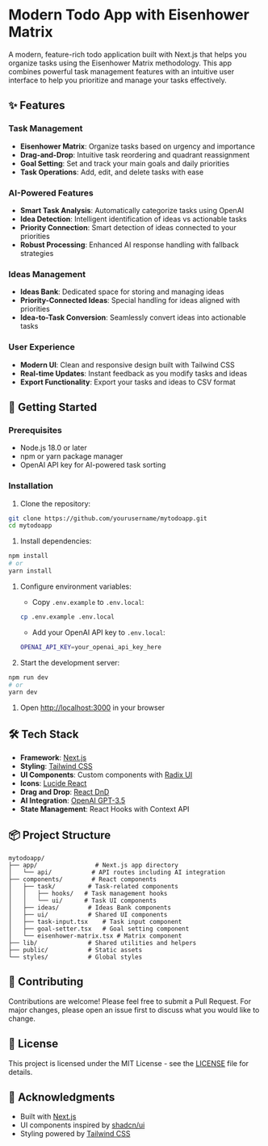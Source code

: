 # Modern Todo App with Eisenhower Matrix

A modern, feature-rich todo application built with Next.js that helps you organize tasks using the Eisenhower Matrix methodology. This app combines powerful task management features with an intuitive user interface to help you prioritize and manage your tasks effectively.

## ✨ Features

### Task Management

- **Eisenhower Matrix**: Organize tasks based on urgency and importance
- **Drag-and-Drop**: Intuitive task reordering and quadrant reassignment
- **Goal Setting**: Set and track your main goals and daily priorities
- **Task Operations**: Add, edit, and delete tasks with ease

### AI-Powered Features

- **Smart Task Analysis**: Automatically categorize tasks using OpenAI
- **Idea Detection**: Intelligent identification of ideas vs actionable tasks
- **Priority Connection**: Smart detection of ideas connected to your priorities
- **Robust Processing**: Enhanced AI response handling with fallback strategies

### Ideas Management

- **Ideas Bank**: Dedicated space for storing and managing ideas
- **Priority-Connected Ideas**: Special handling for ideas aligned with priorities
- **Idea-to-Task Conversion**: Seamlessly convert ideas into actionable tasks

### User Experience

- **Modern UI**: Clean and responsive design built with Tailwind CSS
- **Real-time Updates**: Instant feedback as you modify tasks and ideas
- **Export Functionality**: Export your tasks and ideas to CSV format

## 🚀 Getting Started

### Prerequisites

- Node.js 18.0 or later
- npm or yarn package manager
- OpenAI API key for AI-powered task sorting

### Installation

1. Clone the repository:

```bash
git clone https://github.com/yourusername/mytodoapp.git
cd mytodoapp
```

1. Install dependencies:

```bash
npm install
# or
yarn install
```

1. Configure environment variables:

   - Copy `.env.example` to `.env.local`:

   ```bash
   cp .env.example .env.local
   ```

   - Add your OpenAI API key to `.env.local`:

   ```bash
   OPENAI_API_KEY=your_openai_api_key_here
   ```

1. Start the development server:

```bash
npm run dev
# or
yarn dev
```

1. Open [http://localhost:3000](http://localhost:3000) in your browser

## 🛠 Tech Stack

- **Framework**: [Next.js](https://nextjs.org)
- **Styling**: [Tailwind CSS](https://tailwindcss.com)
- **UI Components**: Custom components with [Radix UI](https://www.radix-ui.com)
- **Icons**: [Lucide React](https://lucide.dev)
- **Drag and Drop**: [React DnD](https://react-dnd.github.io/react-dnd/)
- **AI Integration**: [OpenAI GPT-3.5](https://openai.com/gpt-3)
- **State Management**: React Hooks with Context API


## 📦 Project Structure

```text
mytodoapp/
├── app/                # Next.js app directory
│   └── api/           # API routes including AI integration
├── components/        # React components
│   ├── task/         # Task-related components
│   │   ├── hooks/   # Task management hooks
│   │   └── ui/      # Task UI components
│   ├── ideas/        # Ideas Bank components
│   ├── ui/           # Shared UI components
│   ├── task-input.tsx    # Task input component
│   ├── goal-setter.tsx   # Goal setting component
│   └── eisenhower-matrix.tsx # Matrix component
├── lib/              # Shared utilities and helpers
├── public/           # Static assets
└── styles/           # Global styles
```

## 🤝 Contributing

Contributions are welcome! Please feel free to submit a Pull Request. For major changes, please open an issue first to discuss what you would like to change.

## 📝 License

This project is licensed under the MIT License - see the [LICENSE](LICENSE) file for details.

## 🙏 Acknowledgments

- Built with [Next.js](https://nextjs.org)
- UI components inspired by [shadcn/ui](https://ui.shadcn.com)
- Styling powered by [Tailwind CSS](https://tailwindcss.com)
